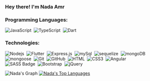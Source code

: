 ### Hey there! I'm  <b>Nada Amr</b> 

### Programming Languages:

![JavaScript](https://img.shields.io/badge/-JavaScript-000?&logo=JavaScript)&nbsp;
![TypeScript](https://img.shields.io/badge/-TypeScript-000?&logo=TypeScript)&nbsp;
![Dart](https://img.shields.io/badge/-Dart-2CB7F6?&logo=Dart&logoColor=00599C)&nbsp;

### Technologies:

![Nodejs](https://img.shields.io/badge/-Node.js-000?&logo=node.js&logoColor=3C873A)&nbsp;
![Flutter](https://img.shields.io/badge/-Flutter-01579B?&logo=flutter&logoColor=2CB7F6)&nbsp;
![Express.js](https://img.shields.io/badge/-Express-000?&logo=express&logoColor=3C873A)&nbsp;
![mySql](https://img.shields.io/badge/-MySql-000?style=flat&logo=mySql&logoColor=fff)&nbsp;
![sequelize](https://img.shields.io/badge/-Sequelize-000?style=flat&logo=sequelize)&nbsp;
![mongoDB](https://img.shields.io/badge/-MongoDB-000?style=flat&logo=mongoDB)&nbsp;
![mongoose](https://img.shields.io/badge/-Mongoose%20ODM-000?style=flat&logo=mongoose)&nbsp;
![Git](https://img.shields.io/badge/-Git-000?style=flat&logo=git)&nbsp;
![GitHub](https://img.shields.io/badge/-GitHub-000?style=flat&logo=github)&nbsp;
![HTML](https://img.shields.io/badge/-HTML5-E34F26?&logo=html5&logoColor=white)&nbsp;
![CSS3](https://img.shields.io/badge/-CSS3-1572B6?&logo=css3&logoColor=white)&nbsp;
![Angular](https://img.shields.io/badge/-Angular-000?&logo=angular&logoColor=DD0031)&nbsp;
![SASS Badge](https://img.shields.io/badge/-SASS-CC6699?&logo=sass&logoColor=white)&nbsp;
![Bootstrap](https://img.shields.io/badge/-Bootstrap-000?style=flat&logo=bootstrap&logoColor=63D7)&nbsp;
![jQuery](https://img.shields.io/badge/-jQuery-000?style=flat&logo=jQuery)&nbsp;

![Nada's Graph](https://github-readme-activity-graph.vercel.app/graph?username=NadaAmrr&custom_title=Nada's%20GitHub%20Activity%20Graph&bg_color=0D1117&color=7F3FBF&line=7F3FBF&point=7F3FBF&area_color=FFFFFF&title_color=FFFFFF&area=true)
<a href="https://github.com/NadaAmrr"><img alt="Nada's Top Languages" src="https://denvercoder1-github-readme-stats.vercel.app/api/top-langs/?username=NadaAmrr&langs_count=8&layout=compact&theme=react&border_color=7F3FBF&bg_color=0D1117&title_color=F85D7F&icon_color=F8D866" /></a>
